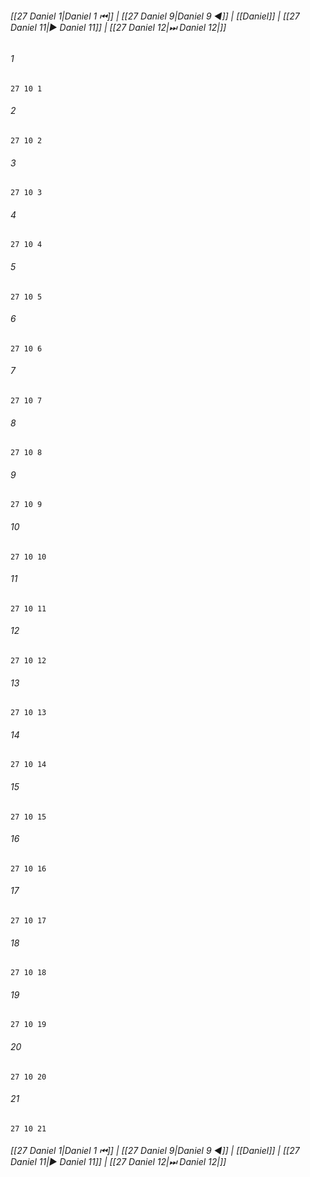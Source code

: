 
###### [[27 Daniel 1|Daniel 1 ⏮]] | [[27 Daniel 9|Daniel 9 ◀]] | [[Daniel]] | [[27 Daniel 11|▶ Daniel 11]] | [[27 Daniel 12|⏭ Daniel 12|]]

###### 1
``` verse
27 10 1 
```
###### 2
``` verse
27 10 2 
```
###### 3
``` verse
27 10 3 
```
###### 4
``` verse
27 10 4 
```
###### 5
``` verse
27 10 5 
```
###### 6
``` verse
27 10 6 
```
###### 7
``` verse
27 10 7 
```
###### 8
``` verse
27 10 8 
```
###### 9
``` verse
27 10 9 
```
###### 10
``` verse
27 10 10 
```
###### 11
``` verse
27 10 11 
```
###### 12
``` verse
27 10 12 
```
###### 13
``` verse
27 10 13 
```
###### 14
``` verse
27 10 14 
```
###### 15
``` verse
27 10 15 
```
###### 16
``` verse
27 10 16 
```
###### 17
``` verse
27 10 17 
```
###### 18
``` verse
27 10 18 
```
###### 19
``` verse
27 10 19 
```
###### 20
``` verse
27 10 20 
```
###### 21
``` verse
27 10 21 
```

###### [[27 Daniel 1|Daniel 1 ⏮]] | [[27 Daniel 9|Daniel 9 ◀]] | [[Daniel]] | [[27 Daniel 11|▶ Daniel 11]] | [[27 Daniel 12|⏭ Daniel 12|]]

